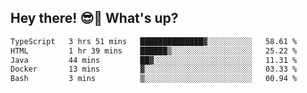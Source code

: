 ## Hey there! 😎👋 What's up?

<!--START_SECTION:waka-->

```txt
TypeScript   3 hrs 51 mins   ██████████████▓░░░░░░░░░░   58.61 %
HTML         1 hr 39 mins    ██████▒░░░░░░░░░░░░░░░░░░   25.22 %
Java         44 mins         ██▓░░░░░░░░░░░░░░░░░░░░░░   11.31 %
Docker       13 mins         ▓░░░░░░░░░░░░░░░░░░░░░░░░   03.33 %
Bash         3 mins          ▒░░░░░░░░░░░░░░░░░░░░░░░░   00.94 %
```

<!--END_SECTION:waka-->
